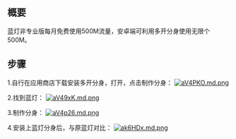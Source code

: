## 概要
蓝灯非专业版每月免费使用500M流量，安卓端可利用多开分身使用无限个500M。

## 步骤
1.自行在应用商店下载安装多开分身，打开，点击制作分身：
[![aV4PKO.md.png](https://s1.ax1x.com/2020/07/29/aV4PKO.md.png)](https://imgchr.com/i/aV4PKO)

2.找到蓝灯：
[![aV49xK.md.png](https://s1.ax1x.com/2020/07/29/aV49xK.md.png)](https://imgchr.com/i/aV49xK)

3.制作分身：
[![aV4p26.md.png](https://s1.ax1x.com/2020/07/29/aV4p26.md.png)](https://imgchr.com/i/aV4p26)

4.安装上蓝灯分身后，与原蓝灯对比：
[![ak6HDx.md.png](https://s1.ax1x.com/2020/07/28/ak6HDx.md.png)](https://imgchr.com/i/ak6HDx)



